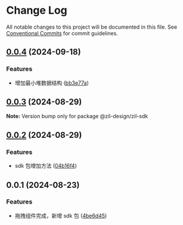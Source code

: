 # Change Log

All notable changes to this project will be documented in this file.
See [Conventional Commits](https://conventionalcommits.org) for commit guidelines.

## [0.0.4](https://github.com/hzl-stack/Zil-Design/compare/@zil-design/zil-sdk@0.0.3...@zil-design/zil-sdk@0.0.4) (2024-09-18)

### Features

- 增加最小堆数据结构 ([bb3e77a](https://github.com/hzl-stack/Zil-Design/commit/bb3e77a85df7b7b5c90c3e0558189ab537b1ea3b))

## [0.0.3](https://github.com/hzl-stack/Zil-Design/compare/@zil-design/zil-sdk@0.0.2...@zil-design/zil-sdk@0.0.3) (2024-08-29)

**Note:** Version bump only for package @zil-design/zil-sdk

## [0.0.2](https://github.com/hzl-stack/Zil-Design/compare/@zil-design/zil-sdk@0.0.1...@zil-design/zil-sdk@0.0.2) (2024-08-29)

### Features

- sdk 包增加方法 ([04b16f4](https://github.com/hzl-stack/Zil-Design/commit/04b16f488bfd99824e8fad58dfe8c118b9ec1f81))

## 0.0.1 (2024-08-23)

### Features

- 拖拽组件完成，新增 sdk 包 ([4be6d45](https://github.com/hzl-stack/Zil-Design/commit/4be6d4501d4e25ea57da69a904feb92b48655b9e))
